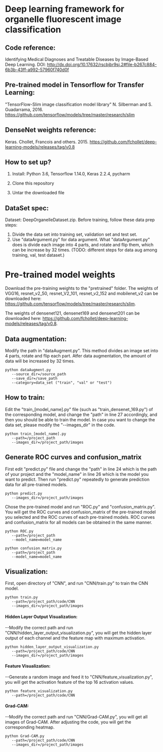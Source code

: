 # Deep learning framework for organelle fluorescent image classification

## Code reference:
Identifying Medical Diagnoses and Treatable Diseases by Image-Based Deep Learning.
DOI: http://dx.doi.org/10.17632/rscbjbr9sj.2#file-b267c884-6b3b-43ff-a992-57960f740d0f

## Pre-trained model in Tensorflow for Transfer Learning:
"TensorFlow-Slim image classification model library" N. Silberman and S. Guadarrama, 2016.
https://github.com/tensorflow/models/tree/master/research/slim

## DenseNet weights reference:
Keras. Chollet, Francois and others. 2015.
https://github.com/fchollet/deep-learning-models/releases/tag/v0.8

## How to set up?
1) Install:
   Python 3.6, Tensorflow 1.14.0, Keras 2.2.4, pycharm

2) Clone this repository

3) Untar the downloaded file

## DataSet spec:
Dataset: DeepOrganelleDataset.zip. 
Before training, follow these data prep steps:
1) Divide the data set into training set, validation set and test set. 
2) Use "dataArgument.py" for data argument. What "dataArgument.py" does is divide each image into 4 parts, and rotate and flip them, which can be increase by 32 times. (TODO: different steps for data aug among training, val, test dataset.)

# Pre-trained model weights
Download the pre-training weights to the "pretrained" folder. The weights of VGG16, resnet_v2_50,
resnet_V2_101, resnet_v2_152 and mobilenet_v2 can be downloaded here: https://github.com/tensorflow/models/tree/master/research/slim.

The weights of densenet121, densenet169 and densenet201 can be downloaded here: https://github.com/fchollet/deep-learning-models/releases/tag/v0.8.

## Data augmentation:
Modify the path in "dataAugment.py". This method divides an image set into 4 parts, rotate and flip each part. Atfer data augmentation, the amount of data will be increased by 32 times.
```
python dataAugment.py
   --source_dir=/source_path
   --save_dir=/save_path
   --category=data_set ("train", "val" or "test")
```

## How to train:
Edit the "train_[model_name].py" file (such as "train_densenet_169.py") of the corresponding model, and change the "path" in line 27 accordingly, and then you should be able to train the model. 
In case you want to change the data set, please modify the "--images_dir" in the code.
```
python train_[model_name].py
   --path=/project_path
   --images_dir=/project_path/images
```

## Generate ROC curves and confusion_matrix
First edit "predict.py" file and change the "path" in line 24 which is the path of your project and the "model_name" in line 26 which is the model you want to predict. Then run "predict.py" repeatedly to generate prediction data for all pre-trained models. 
```
python predict.py
   --images_dir=/project_path/images
```
Chose the pre-trained model and run "ROC.py" and "confusion_matrix.py". You will get the ROC curves and confusion_matrix of the pre-trained model you selected and the ROC curves of each pre-trained models. ROC curves and confusion_matrix for all models can be obtained in the same manner.
```
python ROC.py 
   --path=/project_path 
   --model_name=model_name
```
```
python confusion_matrix.py 
   --path=/project_path 
   --model_name=model_name
```

## Visualization:
First, open directory of "CNN", and run "CNN/train.py" to train the CNN model.
```
python train.py 
   --path=/project_path/code/CNN
   --images_dir=/project_path/images
```

#### Hidden Layer Output Visualization:
--Modify the correct path and run "CNN/hidden_layer_output_visualization.py", you will get the hidden layer output of each channel and the feature map with maximum activation.
```
python hidden_layer_output_visualization.py
   --path=/project_path/code/CNN
   --images_dir=/project_path/images
```

#### Feature Visualization:
--Generate a random image and feed it to "CNN/feature_visualization.py", you will get the activation feature of the top 16 activation values.
```
python feature_visualization.py
   --path=/project_path/code/CNN
```

#### Grad-CAM:
--Modify the correct path and run "CNN/Grad-CAM.py", you will get all images of Grad-CAM. After adjusting the code, you will get the corresponding heatmap.
```
python Grad-CAM.py
   --path=/project_path/code/CNN
   --images_dir=/project_path/images
```

